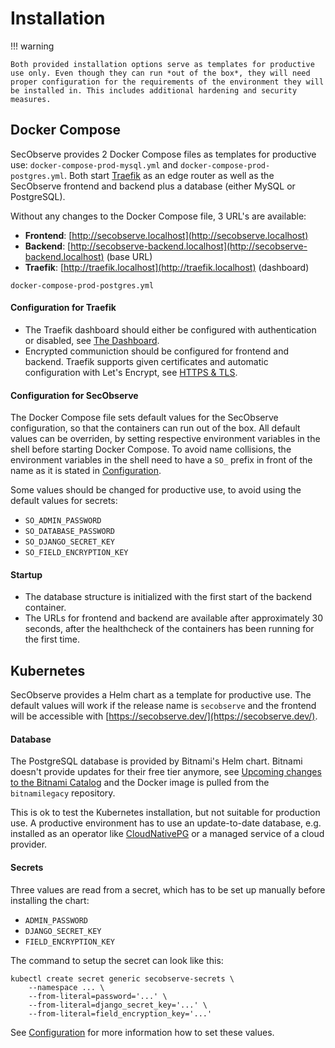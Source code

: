 # Installation

!!! warning

    Both provided installation options serve as templates for productive use only. Even though they can run *out of the box*, they will need proper configuration for the requirements of the environment they will be installed in. This includes additional hardening and security measures.


## Docker Compose

SecObserve provides 2 Docker Compose files as templates for productive use: `docker-compose-prod-mysql.yml` and `docker-compose-prod-postgres.yml`. Both start [Traefik](https://doc.traefik.io/traefik/v3.0/) as an edge router as well as the SecObserve frontend and backend plus a database (either MySQL or PostgreSQL).

Without any changes to the Docker Compose file, 3 URL's are available:

* **Frontend**: [http://secobserve.localhost](http://secobserve.localhost)
* **Backend**: [http://secobserve-backend.localhost](http://secobserve-backend.localhost) (base URL)
* **Traefik**: [http://traefik.localhost](http://traefik.localhost) (dashboard)


```include {language=yaml title="docker-compose-prod-postgres.yml"}
docker-compose-prod-postgres.yml
```

#### Configuration for Traefik

* The Traefik dashboard should either be configured with authentication or disabled, see [The Dashboard](https://doc.traefik.io/traefik/v3.0/operations/dashboard/).
* Encrypted communiction should be configured for frontend and backend. Traefik supports given certificates and automatic configuration with Let's Encrypt, see [HTTPS & TLS](https://doc.traefik.io/traefik/v3.0/https/overview/).

#### Configuration for SecObserve

The Docker Compose file sets default values for the SecObserve configuration, so that the containers can run out of the box. All default values can be overriden, by setting respective environment variables in the shell before starting Docker Compose. To avoid name collisions, the environment variables in the shell need to have a `SO_` prefix in front of the name as it is stated in [Configuration](configuration.md).

Some values should be changed for productive use, to avoid using the default values for secrets:

* `SO_ADMIN_PASSWORD`
* `SO_DATABASE_PASSWORD`
* `SO_DJANGO_SECRET_KEY`
* `SO_FIELD_ENCRYPTION_KEY`

#### Startup

* The database structure is initialized with the first start of the backend container.
* The URLs for frontend and backend are available after approximately 30 seconds, after the healthcheck of the containers has been running for the first time.

## Kubernetes

SecObserve provides a Helm chart as a template for productive use. The default values will work if the release name is `secobserve` and the frontend will be accessible with [https://secobserve.dev/](https://secobserve.dev/).

#### Database

The PostgreSQL database is provided by Bitnami's Helm chart. Bitnami doesn't provide updates for their free tier anymore, see [Upcoming changes to the Bitnami Catalog](https://github.com/bitnami/charts?tab=readme-ov-file#%EF%B8%8F-important-notice-upcoming-changes-to-the-bitnami-catalog) and the Docker image is pulled from the `bitnamilegacy` repository. 

This is ok to test the Kubernetes installation, but not suitable for production use. A productive environment has to use an update-to-date database, e.g. installed as an operator like [CloudNativePG](https://cloudnative-pg.io/) or a managed service of a cloud provider.

#### Secrets

Three values are read from a secret, which has to be set up manually before installing the chart:

* `ADMIN_PASSWORD`
* `DJANGO_SECRET_KEY`
* `FIELD_ENCRYPTION_KEY`

The command to setup the secret can look like this:

```
kubectl create secret generic secobserve-secrets \
    --namespace ... \
    --from-literal=password='...' \
    --from-literal=django_secret_key='...' \
    --from-literal=field_encryption_key='...'
```

See [Configuration](configuration.md#backend) for more information how to set these values.
